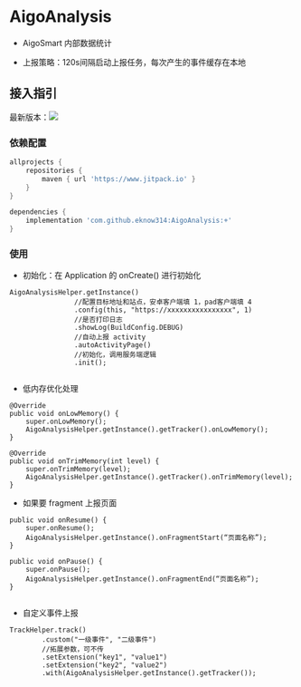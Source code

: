 # AigoAnalysis

- AigoSmart 内部数据统计

- 上报策略：120s间隔启动上报任务，每次产生的事件缓存在本地

## 接入指引

最新版本：[![](https://jitpack.io/v/eknow314/AigoAnalysis.svg)](https://jitpack.io/#eknow314/AigoAnalysis)


### 依赖配置

```groovy
allprojects {
    repositories {
        maven { url 'https://www.jitpack.io' }
    }
}
```

```groovy
dependencies {
    implementation 'com.github.eknow314:AigoAnalysis:+'
}
```

### 使用

- 初始化：在 Application 的 onCreate() 进行初始化

```text
AigoAnalysisHelper.getInstance()
                //配置目标地址和站点，安卓客户端填 1，pad客户端填 4
                .config(this, "https://xxxxxxxxxxxxxxxx", 1)
                //是否打印日志
                .showLog(BuildConfig.DEBUG)
                //自动上报 activity
                .autoActivityPage()
                //初始化，调用服务端逻辑
                .init();
        
```

- 低内存优化处理

```text
@Override
public void onLowMemory() {
    super.onLowMemory();
    AigoAnalysisHelper.getInstance().getTracker().onLowMemory();
}

@Override
public void onTrimMemory(int level) {
    super.onTrimMemory(level);
    AigoAnalysisHelper.getInstance().getTracker().onTrimMemory(level);
}
```

- 如果要 fragment 上报页面

```text
public void onResume() {
    super.onResume();
    AigoAnalysisHelper.getInstance().onFragmentStart(“页面名称”);
}

public void onPause() {
    super.onPause();
    AigoAnalysisHelper.getInstance().onFragmentEnd(“页面名称”);
}
        
```

- 自定义事件上报

```text
TrackHelper.track()
        .custom("一级事件", "二级事件")
        //拓展参数，可不传
        .setExtension("key1", "value1")
        .setExtension("key2", "value2")
        .with(AigoAnalysisHelper.getInstance().getTracker());
        
```



